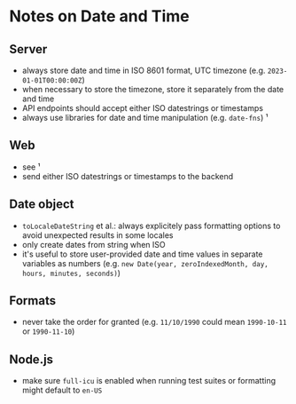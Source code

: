 # Notes on Date and Time

## Server
- always store date and time in ISO 8601 format, UTC timezone (e.g. `2023-01-01T00:00:00Z`)
- when necessary to store the timezone, store it separately from the date and time
- API endpoints should accept either ISO datestrings or timestamps
- always use libraries for date and time manipulation (e.g. `date-fns`) ¹

## Web
- see ¹
- send either ISO datestrings or timestamps to the backend

## Date object
- `toLocaleDateString` et al.: always explicitely pass formatting options to avoid unexpected results in some locales
- only create dates from string when ISO
- it's useful to store user-provided date and time values in separate variables as numbers (e.g. `new Date(year, zeroIndexedMonth, day, hours, minutes, seconds)`)

## Formats
- never take the order for granted (e.g. `11/10/1990` could mean `1990-10-11` or `1990-11-10`)

## Node.js
- make sure `full-icu` is enabled when running test suites or formatting might default to `en-US`
